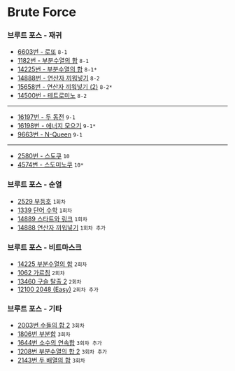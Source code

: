 # Brute Force

### 브루트 포스 - 재귀
- [6603번 - 로또](https://www.acmicpc.net/problem/6603) `8-1`
- [1182번 - 부분수열의 합](https://www.acmicpc.net/problem/1182) `8-1`
- [14225번 - 부분수열의 합](https://www.acmicpc.net/problem/14225) `8-1*`
- [14888번 - 연산자 끼워넣기](https://www.acmicpc.net/problem/14888) `8-2`
- [15658번 - 연산자 끼워넣기 (2)](https://www.acmicpc.net/problem/15658) `8-2*`
- [14500번 - 테트로미노](https://www.acmicpc.net/problem/14500) `8-2`
---
- [16197번 - 두 동전](https://www.acmicpc.net/problem/16197) `9-1`
- [16198번 - 에너지 모으기](https://www.acmicpc.net/problem/16198) `9-1*`
- [9663번 - N-Queen](https://www.acmicpc.net/problem/9663) `9-1`
---
- [2580번 - 스도쿠](https://www.acmicpc.net/problem/2580) `10`
- [4574번 - 스도미노쿠](https://www.acmicpc.net/problem/4574) `10*`

### 브루트 포스 - 순열
- [2529 부등호](https://www.acmicpc.net/problem/2529) `1회차`
- [1339 단어 수학](https://www.acmicpc.net/problem/1339) `1회차`
- [14889 스타트와 링크](https://www.acmicpc.net/problem/14889) `1회차`
- [14888 연산자 끼워넣기](https://www.acmicpc.net/problem/14888) `1회차 추가`

### 브루트 포스 - 비트마스크
- [14225 부분수열의 합](https://www.acmicpc.net/problem/14225) `2회차`
- [1062 가르침](https://www.acmicpc.net/problem/1062) `2회차`
- [13460 구슬 탈출 2](https://www.acmicpc.net/problem/13460) `2회차`
- [12100 2048 (Easy)](https://www.acmicpc.net/problem/12100) `2회차 추가`

### 브루트 포스 - 기타
- [2003번 수들의 합 2](https://www.acmicpc.net/problem/2003) `3회차`
- [1806번 부분합](https://www.acmicpc.net/problem/1806) `3회차`
- [1644번 소수의 연속합](https://www.acmicpc.net/problem/1644) `3회차 추가`
- [1208번 부분수열의 합 2](https://www.acmicpc.net/problem/1208) `3회차 추가`
- [2143번 두 배열의 합](https://www.acmicpc.net/problem/2143) `3회차`
